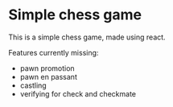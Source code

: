 # Simple chess game

This is a simple chess game, made using react.

Features currently missing:
- pawn promotion
- pawn en passant
- castling
- verifying for check and checkmate